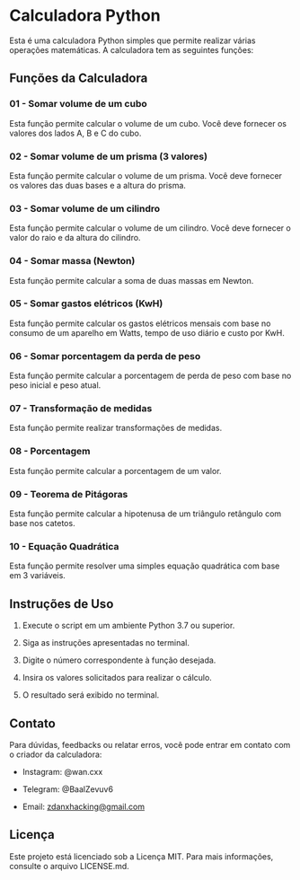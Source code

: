 # Calculadora Python

Esta é uma calculadora Python simples que permite realizar várias operações matemáticas. A calculadora tem as seguintes funções:

## Funções da Calculadora

### 01 - Somar volume de um cubo

Esta função permite calcular o volume de um cubo. Você deve fornecer os valores dos lados A, B e C do cubo.

### 02 - Somar volume de um prisma (3 valores)

Esta função permite calcular o volume de um prisma. Você deve fornecer os valores das duas bases e a altura do prisma.

### 03 - Somar volume de um cilindro

Esta função permite calcular o volume de um cilindro. Você deve fornecer o valor do raio e da altura do cilindro.

### 04 - Somar massa (Newton)

Esta função permite calcular a soma de duas massas em Newton.

### 05 - Somar gastos elétricos (KwH)

Esta função permite calcular os gastos elétricos mensais com base no consumo de um aparelho em Watts, tempo de uso diário e custo por KwH.

### 06 - Somar porcentagem da perda de peso

Esta função permite calcular a porcentagem de perda de peso com base no peso inicial e peso atual.

### 07 - Transformação de medidas 

Esta função permite realizar transformações de medidas.

### 08 - Porcentagem

Esta função permite calcular a porcentagem de um valor.

### 09 - Teorema de Pitágoras

Esta função permite calcular a hipotenusa de um triângulo retângulo com base nos catetos.

### 10 - Equação Quadrática

Esta função permite resolver uma simples equação quadrática com base em 3 variáveis.

## Instruções de Uso

1. Execute o script em um ambiente Python 3.7 ou superior.

2. Siga as instruções apresentadas no terminal.

3. Digite o número correspondente à função desejada.

4. Insira os valores solicitados para realizar o cálculo.

5. O resultado será exibido no terminal.

## Contato

Para dúvidas, feedbacks ou relatar erros, você pode entrar em contato com o criador da calculadora:

- Instagram: @wan.cxx

- Telegram: @BaalZevuv6

- Email: zdanxhacking@gmail.com

## Licença

Este projeto está licenciado sob a Licença MIT. Para mais informações, consulte o arquivo LICENSE.md.

